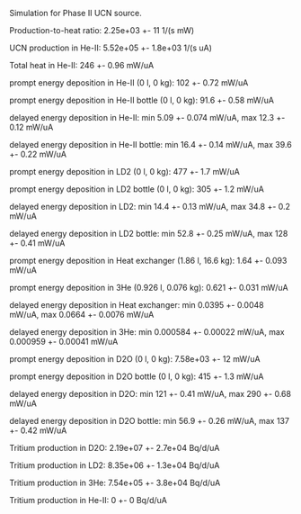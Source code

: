 Simulation for Phase II UCN source.

Production-to-heat ratio:
2.25e+03 +- 11 1/(s mW)

UCN production in He-II:
5.52e+05 +- 1.8e+03 1/(s uA)

Total heat in He-II:
246 +- 0.96 mW/uA

prompt energy deposition in He-II (0 l, 0 kg):
102 +- 0.72 mW/uA

prompt energy deposition in He-II bottle (0 l, 0 kg):
91.6 +- 0.58 mW/uA

delayed energy deposition in He-II:
min 5.09 +- 0.074 mW/uA, max 12.3 +- 0.12 mW/uA

delayed energy deposition in He-II bottle:
min 16.4 +- 0.14 mW/uA, max 39.6 +- 0.22 mW/uA

prompt energy deposition in LD2 (0 l, 0 kg):
477 +- 1.7 mW/uA

prompt energy deposition in LD2 bottle (0 l, 0 kg):
305 +- 1.2 mW/uA

delayed energy deposition in LD2:
min 14.4 +- 0.13 mW/uA, max 34.8 +- 0.2 mW/uA

delayed energy deposition in LD2 bottle:
min 52.8 +- 0.25 mW/uA, max 128 +- 0.41 mW/uA

prompt energy deposition in Heat exchanger (1.86 l, 16.6 kg):
1.64 +- 0.093 mW/uA

prompt energy deposition in 3He (0.926 l, 0.076 kg):
0.621 +- 0.031 mW/uA

delayed energy deposition in Heat exchanger:
min 0.0395 +- 0.0048 mW/uA, max 0.0664 +- 0.0076 mW/uA

delayed energy deposition in 3He:
min 0.000584 +- 0.00022 mW/uA, max 0.000959 +- 0.00041 mW/uA

prompt energy deposition in D2O (0 l, 0 kg):
7.58e+03 +- 12 mW/uA

prompt energy deposition in D2O bottle (0 l, 0 kg):
415 +- 1.3 mW/uA

delayed energy deposition in D2O:
min 121 +- 0.41 mW/uA, max 290 +- 0.68 mW/uA

delayed energy deposition in D2O bottle:
min 56.9 +- 0.26 mW/uA, max 137 +- 0.42 mW/uA

Tritium production in D2O:
2.19e+07 +- 2.7e+04 Bq/d/uA

Tritium production in LD2:
8.35e+06 +- 1.3e+04 Bq/d/uA

Tritium production in 3He:
7.54e+05 +- 3.8e+04 Bq/d/uA

Tritium production in He-II:
0 +- 0 Bq/d/uA

